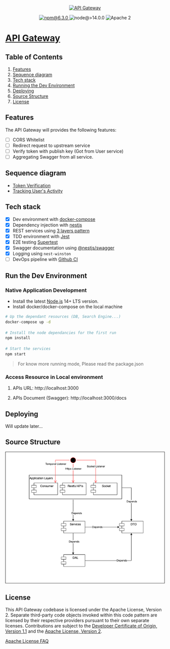 <p align="center">
    <a href="#">
        <img src="https://cdn-media-1.freecodecamp.org/images/1*VjGHQOLK4sJDqYvzTkx30g.png" height="100" alt="API Gateway">
    </a>
</p>

<p align="center">
    <a href="#">
        <img src="https://img.shields.io/badge/npm-v6.3.0-blue" alt="npm@6.3.0">
    </a>
    <img src="https://img.shields.io/badge/node-%3E%3D%2014.0.0-brightgreen" alt="node@>14.0.0">
    <img src="https://img.shields.io/badge/license-Apache2-blue.svg?style=flat" alt="Apache 2">
</p>

# [API Gateway](https://www.linkedin.com/in/tuando831/)

## Table of Contents

1. [Features](#features)
2. [Sequence diagram](#sequence-diagram)
3. [Tech stack](#tech-stack)
4. [Running the Dev Environment](#run-the-dev-environment)
5. [Deploying](#deploying)
6. [Source Structure](#source-structure)
7. [License](#license)

## Features

The API Gateway will provides the following features:

- [ ] CORS Whitelist
- [ ] Redirect request to upstream service
- [ ] Verify token with publish key (Got from User service)
- [ ] Aggregating Swagger from all service.

## Sequence diagram

- [Token Verification](docs/token-verification.md)
- [Tracking User's Activity](docs/user-tracking.md)

## Tech stack

- [x] Dev environment with [docker-compose](https://www.docker.com/)
- [x] Dependency injection with [nestjs](https://nestjs.com/)
- [x] REST services using [3 layers pattern](https://www.ecanarys.com/Blogs/ArticleID/76/3-Layered-Architecture)
- [x] TDD environment with [Jest](https://jestjs.io/)
- [x] E2E testing [Supertest](https://www.npmjs.com/package/supertest)
- [x] Swagger documentation using [@nestjs/swagger](https://www.npmjs.com/package/@nestjs/swagger)
- [x] Logging using `nest-winston`
- [ ] DevOps pipeline with [Github CI](https://docs.github.com/en/actions/automating-builds-and-tests/building-and-testing-nodejs)

## Run the Dev Environment

### Native Application Development

- Install the latest [Node.js](https://nodejs.org/en/download/) 14+ LTS version.
- Install docker/docker-compose on the local machine

```bash
# Up the dependant resources (DB, Search Engine...)
docker-compose up -d

# Install the node dependancies for the first run
npm install

# Start the services
npm start
```

> For know more running mode, Please read the package.json

### Access Resource in Local environment

1. APIs URL: http://localhost:3000

2. APIs Document (Swagger): http://localhost:3000/docs

## Deploying

Will update later...

## Source Structure

![Source Structure](docs/structure.drawio.png "Title")

## License

This API Gateway codebase is licensed under the Apache License, Version 2. Separate third-party code objects invoked within this code pattern are licensed by their respective providers pursuant to their own separate licenses. Contributions are subject to the [Developer Certificate of Origin, Version 1.1](https://developercertificate.org/) and the [Apache License, Version 2](https://www.apache.org/licenses/LICENSE-2.0.txt).

[Apache License FAQ](https://www.apache.org/foundation/license-faq.html#WhatDoesItMEAN)
